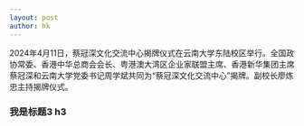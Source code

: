 ```yaml
---
layout: post
author: hk
---
```

2024年4月11日，蔡冠深文化交流中心揭牌仪式在云南大学东陆校区举行。全国政协常委、香港中华总商会会长、粤港澳大湾区企业家联盟主席、香港新华集团主席蔡冠深和云南大学党委书记周学斌共同为“蔡冠深文化交流中心”揭牌。副校长廖炼忠主持揭牌仪式。  
<h3>我是标题3 h3</h3>
